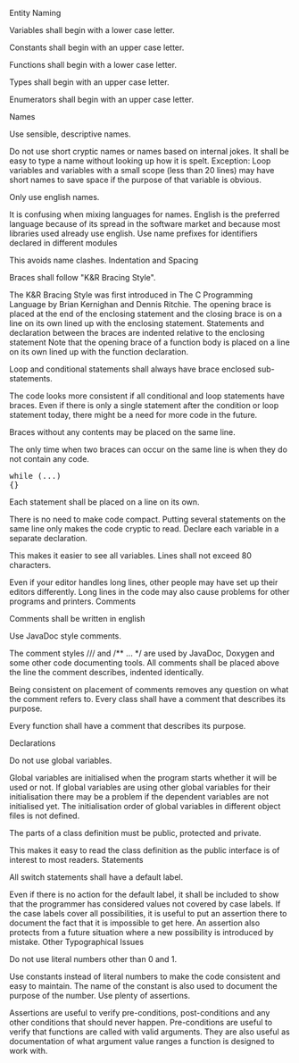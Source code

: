 Entity Naming

Variables shall begin with a lower case letter.

Constants shall begin with an upper case letter.

Functions shall begin with a lower case letter.

Types shall begin with an upper case letter.

Enumerators shall begin with an upper case letter.

Names

Use sensible, descriptive names.

Do not use short cryptic names or names based on internal jokes. It shall be easy to type a name without looking up how it is spelt.
Exception: Loop variables and variables with a small scope (less than 20 lines) may have short names to save space if the purpose of that variable is obvious.

Only use english names.

It is confusing when mixing languages for names. English is the preferred language because of its spread in the software market and because most libraries used already use english.
Use name prefixes for identifiers declared in different modules

This avoids name clashes.
Indentation and Spacing

Braces shall follow "K&R Bracing Style".

The K&R Bracing Style was first introduced in The C Programming Language by Brian Kernighan and Dennis Ritchie.
The opening brace is placed at the end of the enclosing statement and the closing brace is on a line on its own lined up with the enclosing statement. Statements and declaration between the braces are indented relative to the enclosing statement Note that the opening brace of a function body is placed on a line on its own lined up with the function declaration.

Loop and conditional statements shall always have brace enclosed sub-statements.

The code looks more consistent if all conditional and loop statements have braces.
Even if there is only a single statement after the condition or loop statement today, there might be a need for more code in the future.

Braces without any contents may be placed on the same line.

The only time when two braces can occur on the same line is when they do not contain any code.
<pre>while (...)
{}</pre>
Each statement shall be placed on a line on its own.

There is no need to make code compact. Putting several statements on the same line only makes the code cryptic to read.
Declare each variable in a separate declaration.

This makes it easier to see all variables.
Lines shall not exceed 80 characters.

Even if your editor handles long lines, other people may have set up their editors differently. Long lines in the code may also cause problems for other programs and printers.
Comments

Comments shall be written in english

Use JavaDoc style comments.

The comment styles /// and /** ... */ are used by JavaDoc, Doxygen and some other code documenting tools.
All comments shall be placed above the line the comment describes, indented identically.

Being consistent on placement of comments removes any question on what the comment refers to.
Every class shall have a comment that describes its purpose.

Every function shall have a comment that describes its purpose.

Declarations

Do not use global variables.

Global variables are initialised when the program starts whether it will be used or not.
If global variables are using other global variables for their initialisation there may be a problem if the dependent variables are not initialised yet. The initialisation order of global variables in different object files is not defined.

The parts of a class definition must be public, protected and private.

This makes it easy to read the class definition as the public interface is of interest to most readers.
Statements

All switch statements shall have a default label.

Even if there is no action for the default label, it shall be included to show that the programmer has considered values not covered by case labels. If the case labels cover all possibilities, it is useful to put an assertion there to document the fact that it is impossible to get here. An assertion also protects from a future situation where a new possibility is introduced by mistake.
Other Typographical Issues

Do not use literal numbers other than 0 and 1.

Use constants instead of literal numbers to make the code consistent and easy to maintain. The name of the constant is also used to document the purpose of the number.
Use plenty of assertions.

Assertions are useful to verify pre-conditions, post-conditions and any other conditions that should never happen. Pre-conditions are useful to verify that functions are called with valid arguments. They are also useful as documentation of what argument value ranges a function is designed to work with.